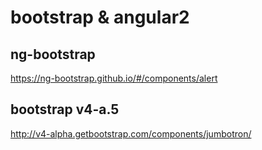 # bootstrap & angular2


## ng-bootstrap 


https://ng-bootstrap.github.io/#/components/alert


## bootstrap v4-a.5


http://v4-alpha.getbootstrap.com/components/jumbotron/





